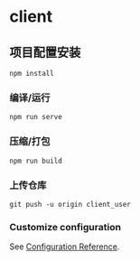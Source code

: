 # client

## 项目配置安装
```
npm install
```

### 编译/运行
```
npm run serve
```

### 压缩/打包
```
npm run build
```

### 上传仓库
```
git push -u origin client_user
```

### 

### Customize configuration
See [Configuration Reference](https://cli.vuejs.org/config/).
